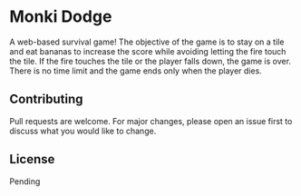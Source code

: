 # Monki Dodge

A web-based survival game! The objective of the game is to stay on a tile and eat bananas to increase the score while avoiding letting the fire touch the tile. If the fire touches the tile or the player falls down, the game is over. There is no time limit and the game ends only when the player dies.

## Contributing

Pull requests are welcome. For major changes, please open an issue first
to discuss what you would like to change.

## License

Pending

